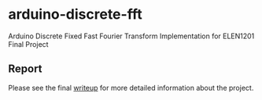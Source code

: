 # arduino-discrete-fft
Arduino Discrete Fixed Fast Fourier Transform Implementation for ELEN1201 Final Project

## Report
Please see the final [writeup](https://lvs.io/assets/arduino-ffft.pdf) for more detailed information about the project.
